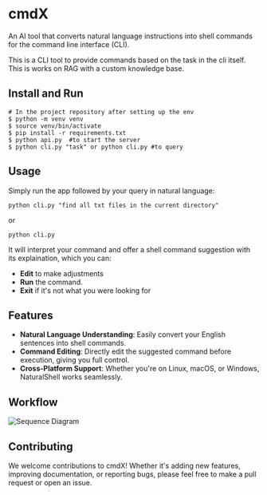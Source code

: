 # cmdX

An AI tool that converts natural language instructions into shell commands for the command line interface (CLI).


This is a CLI tool to provide commands based on the task in the cli itself. This is works on RAG with a custom knowledge base.


## Install and Run
```
# In the project repository after setting up the env
$ python -m venv venv
$ source venv/bin/activate
$ pip install -r requirements.txt
$ python api.py  #to start the server
$ python cli.py "task" or python cli.py #to query
```

## Usage

Simply run  the app  followed by your query in natural language:

    python cli.py "find all txt files in the current directory"
or

    python cli.py

It will interpret your command and offer a shell command suggestion with its explaination, which you can:

-   **Edit**  to make adjustments
-   **Run**  the command.
-   **Exit**  if it's not what you were looking for

## Features

-   **Natural Language Understanding**: Easily convert your English sentences into shell commands.
 -  **Command Editing**: Directly edit the suggested command before execution, giving you full control.
-   **Cross-Platform Support**: Whether you're on Linux, macOS, or Windows, NaturalShell works seamlessly.

## Workflow

![Sequence Diagram](https://i.ibb.co/dkw3gpW/Screenshot-2024-06-20-at-3-57-20-PM.jpg)

## Contributing

We welcome contributions to cmdX! Whether it's adding new features, improving documentation, or reporting bugs, please feel free to make a pull request or open an issue.


